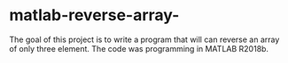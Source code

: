 # matlab-reverse-array-
The goal of this project is to write a program that will can reverse an array of only three element. The code was programming in MATLAB R2018b.
